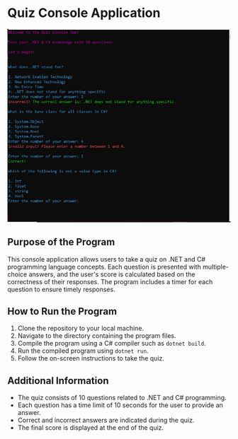 # Quiz Console Application

![Quiz image](quiz_img.PNG)


## Purpose of the Program
This console application allows users to take a quiz on .NET and C# programming language concepts. Each question is presented with multiple-choice answers, and the user's score is calculated based on the correctness of their responses. The program includes a timer for each question to ensure timely responses.

## How to Run the Program
1. Clone the repository to your local machine.
2. Navigate to the directory containing the program files.
3. Compile the program using a C# compiler such as `dotnet build`.
4. Run the compiled program using `dotnet run`.
5. Follow the on-screen instructions to take the quiz.

## Additional Information
- The quiz consists of 10 questions related to .NET and C# programming.
- Each question has a time limit of 10 seconds for the user to provide an answer.
- Correct and incorrect answers are indicated during the quiz.
- The final score is displayed at the end of the quiz.
